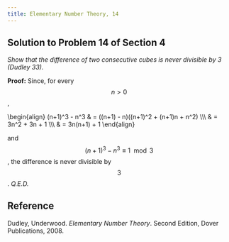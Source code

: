 ```yaml
---
title: Elementary Number Theory, 14
---
```


## Solution to Problem 14 of Section 4

*Show that the difference of two consecutive cubes is never divisible by 3 (Dudley 33).*

**Proof:** Since, for every $$n \gt 0$$,

\begin{align}
(n+1)^3 - n^3 & = ((n+1) - n)((n+1)^2 + (n+1)n + n^2) \\\\\\
              & = 3n^2 + 3n + 1 \\\\\\
	      & = 3n(n+1) + 1
\end{align}

and $$(n+1)^3 - n^3 \equiv 1 \mod 3$$, the difference is never divisible by $$3$$. *Q.E.D.*

## Reference

Dudley, Underwood. *Elementary Number Theory*. Second Edition, Dover Publications, 2008.
